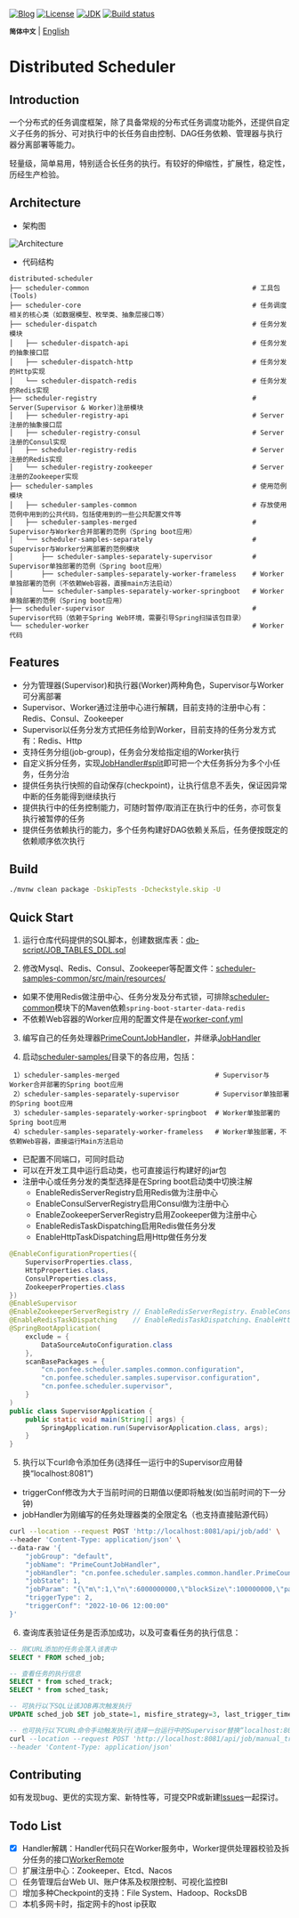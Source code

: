 [![Blog](https://img.shields.io/badge/blog-@ponfee-informational.svg)](http://www.ponfee.cn)
[![License](https://img.shields.io/badge/license-Apache--2.0-green.svg)](https://www.apache.org/licenses/LICENSE-2.0.html)
[![JDK](https://img.shields.io/badge/jdk-8+-green.svg)](https://www.oracle.com/java/technologies/downloads/#java8s)
[![Build status](https://img.shields.io/badge/build-passing-success.svg)](https://github.com/ponfee/distributed-scheduler/actions)

**`简体中文`** | [English](README.en.md)

# Distributed Scheduler

## Introduction

一个分布式的任务调度框架，除了具备常规的分布式任务调度功能外，还提供自定义子任务的拆分、可对执行中的长任务自由控制、DAG任务依赖、管理器与执行器分离部署等能力。

轻量级，简单易用，特别适合长任务的执行。有较好的伸缩性，扩展性，稳定性，历经生产检验。

## Architecture

- 架构图

![Architecture](doc/images/architecture.jpg)

- 代码结构

```Plain Text
distributed-scheduler
├── scheduler-common                                         # 工具包(Tools)
├── scheduler-core                                           # 任务调度相关的核心类（如数据模型、枚举类、抽象层接口等）
├── scheduler-dispatch                                       # 任务分发模块
│   ├── scheduler-dispatch-api                               # 任务分发的抽象接口层
│   ├── scheduler-dispatch-http                              # 任务分发的Http实现
│   └── scheduler-dispatch-redis                             # 任务分发的Redis实现
├── scheduler-registry                                       # Server(Supervisor & Worker)注册模块
│   ├── scheduler-registry-api                               # Server注册的抽象接口层
│   ├── scheduler-registry-consul                            # Server注册的Consul实现
│   ├── scheduler-registry-redis                             # Server注册的Redis实现
│   └── scheduler-registry-zookeeper                         # Server注册的Zookeeper实现
├── scheduler-samples                                        # 使用范例模块
│   ├── scheduler-samples-common                             # 存放使用范例中用到的公共代码，包括使用到的一些公共配置文件等
│   ├── scheduler-samples-merged                             # Supervisor与Worker合并部署的范例（Spring boot应用）
│   └── scheduler-samples-separately                         # Supervisor与Worker分离部署的范例模块
│       ├── scheduler-samples-separately-supervisor          # Supervisor单独部署的范例（Spring boot应用）
│       ├── scheduler-samples-separately-worker-frameless    # Worker单独部署的范例（不依赖Web容器，直接main方法启动）
│       └── scheduler-samples-separately-worker-springboot   # Worker单独部署的范例（Spring boot应用）
├── scheduler-supervisor                                     # Supervisor代码（依赖于Spring Web环境，需要引导Spring扫描该包目录）
└── scheduler-worker                                         # Worker代码
```

## Features

- 分为管理器(Supervisor)和执行器(Worker)两种角色，Supervisor与Worker可分离部署
- Supervisor、Worker通过注册中心进行解耦，目前支持的注册中心有：Redis、Consul、Zookeeper
- Supervisor以任务分发方式把任务给到Worker，目前支持的任务分发方式有：Redis、Http
- 支持任务分组(job-group)，任务会分发给指定组的Worker执行
- 自定义拆分任务，实现[JobHandler#split](scheduler-core/src/main/java/cn/ponfee/scheduler/core/handle/JobSplitter.java)即可把一个大任务拆分为多个小任务，任务分治
- 提供任务执行快照的自动保存(checkpoint)，让执行信息不丢失，保证因异常中断的任务能得到继续执行
- 提供执行中的任务控制能力，可随时暂停/取消正在执行中的任务，亦可恢复执行被暂停的任务
- 提供任务依赖执行的能力，多个任务构建好DAG依赖关系后，任务便按既定的依赖顺序依次执行

## Build

```bash
./mvnw clean package -DskipTests -Dcheckstyle.skip -U
```

## Quick Start

1. 运行仓库代码提供的SQL脚本，创建数据库表：[db-script/JOB_TABLES_DDL.sql](db-script/JOB_TABLES_DDL.sql)

2. 修改Mysql、Redis、Consul、Zookeeper等配置文件：[scheduler-samples-common/src/main/resources/](scheduler-samples/scheduler-samples-common/src/main/resources/)
  - 如果不使用Redis做注册中心、任务分发及分布式锁，可排除[scheduler-common](scheduler-common/pom.xml)模块下的Maven依赖`spring-boot-starter-data-redis`
  - 不依赖Web容器的Worker应用的配置文件是在[worker-conf.yml](scheduler-samples/scheduler-samples-separately/scheduler-samples-separately-worker-frameless/src/main/resources/worker-conf.yml)

3. 编写自己的任务处理器[PrimeCountJobHandler](scheduler-samples/scheduler-samples-common/src/main/java/cn/ponfee/scheduler/samples/common/handler/PrimeCountJobHandler.java)，并继承[JobHandler](scheduler-core/src/main/java/cn/ponfee/scheduler/core/handle/JobHandler.java)

4. 启动[scheduler-samples/](scheduler-samples/)目录下的各应用，包括：
```Plain Text
 1）scheduler-samples-merged                        # Supervisor与Worker合并部署的Spring boot应用
 2）scheduler-samples-separately-supervisor         # Supervisor单独部署的Spring boot应用
 3）scheduler-samples-separately-worker-springboot  # Worker单独部署的Spring boot应用
 4）scheduler-samples-separately-worker-frameless   # Worker单独部署，不依赖Web容器，直接运行Main方法启动
```
- 已配置不同端口，可同时启动
- 可以在开发工具中运行启动类，也可直接运行构建好的jar包
- 注册中心或任务分发的类型选择是在Spring boot启动类中切换注解
  - EnableRedisServerRegistry启用Redis做为注册中心
  - EnableConsulServerRegistry启用Consul做为注册中心
  - EnableZookeeperServerRegistry启用Zookeeper做为注册中心
  - EnableRedisTaskDispatching启用Redis做任务分发
  - EnableHttpTaskDispatching启用Http做任务分发
```java
@EnableConfigurationProperties({
    SupervisorProperties.class,
    HttpProperties.class,
    ConsulProperties.class,
    ZookeeperProperties.class
})
@EnableSupervisor
@EnableZookeeperServerRegistry // EnableRedisServerRegistry、EnableConsulServerRegistry、EnableZookeeperServerRegistry
@EnableRedisTaskDispatching    // EnableRedisTaskDispatching、EnableHttpTaskDispatching
@SpringBootApplication(
    exclude = {
        DataSourceAutoConfiguration.class
    },
    scanBasePackages = {
        "cn.ponfee.scheduler.samples.common.configuration",
        "cn.ponfee.scheduler.samples.supervisor.configuration",
        "cn.ponfee.scheduler.supervisor",
    }
)
public class SupervisorApplication {
    public static void main(String[] args) {
        SpringApplication.run(SupervisorApplication.class, args);
    }
}
```

5. 执行以下curl命令添加任务(选择任一运行中的Supervisor应用替换“localhost:8081”)
  - triggerConf修改为大于当前时间的日期值以便即将触发(如当前时间的下一分钟)
  - jobHandler为刚编写的任务处理器类的全限定名（也支持直接贴源代码）
```bash
curl --location --request POST 'http://localhost:8081/api/job/add' \
--header 'Content-Type: application/json' \
--data-raw '{
    "jobGroup": "default",
    "jobName": "PrimeCountJobHandler",
    "jobHandler": "cn.ponfee.scheduler.samples.common.handler.PrimeCountJobHandler",
    "jobState": 1,
    "jobParam": "{\"m\":1,\"n\":6000000000,\"blockSize\":100000000,\"parallel\":7}",
    "triggerType": 2,
    "triggerConf": "2022-10-06 12:00:00"
}'
```

6. 查询库表验证任务是否添加成功，以及可查看任务的执行信息：
```sql
-- 刚CURL添加的任务会落入该表中
SELECT * FROM sched_job;

-- 查看任务的执行信息
SELECT * from sched_track;
SELECT * from sched_task;

-- 可执行以下SQL让该JOB再次触发执行
UPDATE sched_job SET job_state=1, misfire_strategy=3, last_trigger_time=NULL, next_trigger_time=1664944641000 WHERE job_name='PrimeCountJobHandler';

-- 也可执行以下CURL命令手动触发执行(选择一台运行中的Supervisor替换“localhost:8081”，jobId替换为待触发执行的job)
curl --location --request POST 'http://localhost:8081/api/job/manual_trigger?jobId=4236701614080' \
--header 'Content-Type: application/json'
```

## Contributing

如有发现bug、更优的实现方案、新特性等，可提交PR或新建[Issues](../../issues)一起探讨。

## Todo List

- [x] Handler解耦：Handler代码只在Worker服务中，Worker提供处理器校验及拆分任务的接口[WorkerRemote](scheduler-worker/src/main/java/cn/ponfee/scheduler/worker/rpc/WorkerRemote.java)
- [ ] 扩展注册中心：Zookeeper、Etcd、Nacos
- [ ] 任务管理后台Web UI、账户体系及权限控制、可视化监控BI
- [ ] 增加多种Checkpoint的支持：File System、Hadoop、RocksDB
- [ ] 本机多网卡时，指定网卡的host ip获取
